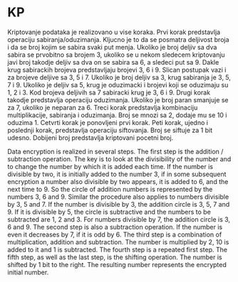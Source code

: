 # KP
Kriptovanje podataka je realizovano u vise koraka.
Prvi korak predstavlja operaciju sabiranja/oduzimanja. Kljucno je to da se posmatra deljivost broja i da se broj kojim se sabira svaki put menja. Ukoliko je broj deljiv sa dva sabira se prvobitno sa brojem 3, ukoliko se u nekom sledecem kriptovanju javi broj takodje deljiv sa dva on se sabira sa 6, a sledeci put sa 9. Dakle krug sabirackih brojeva predstavljaju brojevi 3, 6 i 9. Slican postupak vazi i za brojeve deljive sa 3, 5 i 7. Ukoliko je broj deljiv sa 3, krug sabiranja je 3, 5, 7 i 9. Ukoliko je deljiv sa 5, krug je oduzimacki i brojevi koji se oduzimaju su  1, 2 i 3. Kod brojeva deljivih sa 7 sabiracki krug je 3, 6 i 9.
Drugi korak takodje predstavlja operaciju oduzimanja. Ukoliko je broj paran smanjuje se za 7, ukoliko je neparan za 6.
Treci korak predstavlja kombinaciju multiplikacije, sabiranja i oduzimanja. Broj se mnozi sa 2, dodaje mu se 10 i oduzima 1.
Cetvrti korak je ponovljeni prvi korak.
Peti korak, ujedno i poslednji korak, predstavlja operaciju siftovanja. Broj se siftuje za 1 bit udesno. 
Dobijeni broj predstavlja kriptovani pocetni broj.

Data encryption is realized in several steps.
The first step is the addition / subtraction operation. The key is to look at the divisibility of the number and to change the number by which it is added each time. If the number is divisible by two, it is initially added to the number 3, if in some subsequent encryption a number also divisible by two appears, it is added to 6, and the next time to 9. So the circle of addition numbers is represented by the numbers 3, 6 and 9. Similar the procedure also applies to numbers divisible by 3, 5 and 7. If the number is divisible by 3, the addition circle is 3, 5, 7 and 9. If it is divisible by 5, the circle is subtractive and the numbers to be subtracted are 1, 2 and 3. For numbers divisible by 7, the addition circle is 3, 6 and 9.
The second step is also a subtraction operation. If the number is even it decreases by 7, if it is odd by 6.
The third step is a combination of multiplication, addition and subtraction. The number is multiplied by 2, 10 is added to it and 1 is subtracted.
The fourth step is a repeated first step.
The fifth step, as well as the last step, is the shifting operation. The number is shifted by 1 bit to the right.
The resulting number represents the encrypted initial number.
